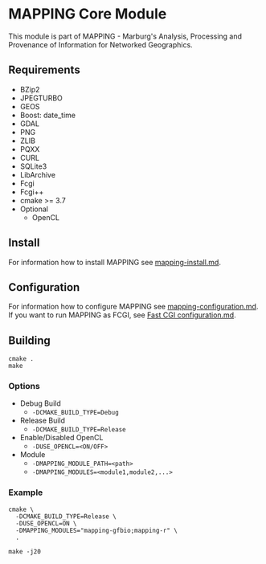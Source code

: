 # MAPPING Core Module
This module is part of MAPPING - Marburg's Analysis, Processing and Provenance of Information for Networked Geographics.

## Requirements
 * BZip2
 * JPEGTURBO
 * GEOS
 * Boost: date_time
 * GDAL
 * PNG
 * ZLIB
 * PQXX
 * CURL
 * SQLite3
 * LibArchive
 * Fcgi
 * Fcgi++
 * cmake >= 3.7
 * Optional
   * OpenCL

## Install
For information how to install MAPPING see [mapping-install.md](docs/mapping-install.md).


## Configuration
For information how to configure MAPPING see [mapping-configuration.md](docs/mapping-configuration.md).
If you want to run MAPPING as FCGI, see [Fast CGI configuration.md](docs/Fast%20CGI%20configuration.md).


## Building
```
cmake .
make
```

### Options
 * Debug Build
   * `-DCMAKE_BUILD_TYPE=Debug`
 * Release Build
   * `-DCMAKE_BUILD_TYPE=Release`
 * Enable/Disabled OpenCL
   * `-DUSE_OPENCL=<ON/OFF>`
 * Module
   * `-DMAPPING_MODULE_PATH=<path>`
   * `-DMAPPING_MODULES=<module1,module2,...>`


### Example
```
cmake \
  -DCMAKE_BUILD_TYPE=Release \
  -DUSE_OPENCL=ON \
  -DMAPPING_MODULES="mapping-gfbio;mapping-r" \ 
  .
  
make -j20
```
